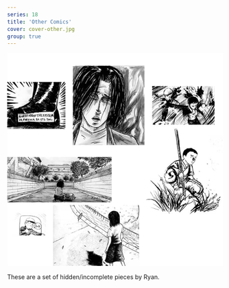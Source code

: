 ```yaml
---
series: 18
title: 'Other Comics'
cover: cover-other.jpg
group: true
---
```


![](../../../assets/others/othertitle.jpg "A compilation of icons for some hidden/incomplete comics.")

These are a set of hidden/incomplete pieces by Ryan.
